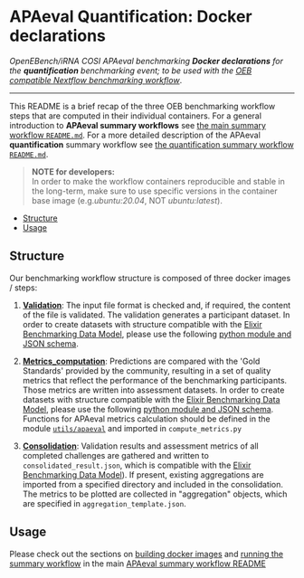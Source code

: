 # APAeval Quantification: Docker declarations

*OpenEBench/iRNA COSI APAeval benchmarking **Docker declarations** for the **quantification** benchmarking event; to be used with the [OEB compatible Nextflow benchmarking workflow][main-nf]*.
___

This README is a brief recap of the three OEB benchmarking workflow steps that are computed in their individual containers. For a general introduction to **APAeval summary workflows** see [the main summary workflow `README.md`][readme-swf]. For a more detailed description of the APAeval **quantification** summary workflow see [the quantification summary workflow `README.md`][readme-qswf].


>**NOTE for developers:**    
In order to make the workflow containers reproducible and stable in the long-term, make sure to use specific versions in the container base image (e.g.*ubuntu:20.04*, NOT *ubuntu:latest*).

- [Structure](#structure)
- [Usage](#usage)
## Structure
Our benchmarking workflow structure is composed of three docker images / steps:
1. [**Validation**](./q_validation):
The input file format is checked and, if required, the content of the file is validated. The validation generates a
participant dataset. In order to create datasets with structure compatible with the [Elixir Benchmarking Data Model][elixir-data-model], please use the following [python module and JSON schema][oeb-json].

2. [**Metrics_computation**](./q_metrics):
Predictions are compared with the 'Gold Standards' provided by the community, resulting in a set of quality metrics that reflect the performance of the benchmarking participants. Those metrics are written into assessment datasets. In order to create datasets with structure compatible with the [Elixir Benchmarking Data Model][elixir-data-model], please use the following [python module and JSON schema][oeb-json].
Functions for APAeval metrics calculation should be defined in the module [`utils/apaeval`][apa-module] and imported in `compute_metrics.py`


3. [**Consolidation**](./q_consolidation):
Validation results and assessment metrics of all completed challenges are gathered and written to `consolidated_result.json`, which is compatible with the [Elixir Benchmarking Data Model][elixir-data-model]). If present, existing aggregations are imported from a specified directory and included in the consolidation. The metrics to be plotted are collected in "aggregation" objects, which are specified in `aggregation_template.json`.


## Usage
Please check out the sections on [building docker images][build-images] and [running the summary workflow][run-workflow] in the main [APAeval summary workflow README][readme-swf]


[//]: # (References)
[main-nf]: ../main.nf
[readme-qswf]: ../README.md
[readme-swf]: ../../README.md
[apa-module]: ../../../utils/apaeval/src/apaeval/main.py
[build-images]: ../../README.md#7-build-images
[run-workflow]: ../../README.md#8-test-run
[elixir-data-model]: https://github.com/inab/benchmarking-data-model
[oeb-json]: ../../JSON_templates/src/JSON_templates/

